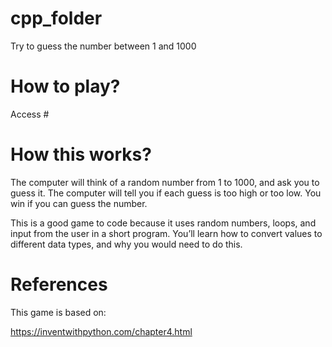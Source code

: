 # cpp_folder
Try to guess the number between 1 and 1000

# How to play?

Access #

# How this works?

The computer will think of a random number from 1 to 1000, and ask you to guess it. The computer will tell you if each guess is too high or too low. You win if you can guess the number.

This is a good game to code because it uses random numbers, loops, and input from the user in a short program. You’ll learn how to convert values to different data types, and why you would need to do this.

# References

This game is based on:

https://inventwithpython.com/chapter4.html
